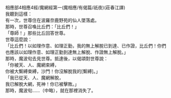 相應部4相應4經/魔網經第一(魔相應/有偈篇/祇夜)(莊春江譯)  
我聽到這樣：  
有一次，世尊住在波羅奈鹿野苑的仙人墜落處。  
那時，世尊召喚比丘們：「比丘們！」  
「尊師！」那些比丘回答世尊。  
世尊這麼說：  
「比丘們！以如理作意、如理正勤，我的無上解脫已到達、已作證，比丘們！你們也應該以如理作意、如理正勤到達無上解脫、作證無上解脫。」  
那時，魔波旬去見世尊。抵達後，以偈頌對世尊說：  
「你被天、人、魔網束縛，  
你被大繫縛束縛，沙門！你沒解脫我的[繫縛]。」  
「我已從天、人、魔網解脫，  
我已解脫大網，死神！你已被擊敗。」  
那時，魔波旬……（中略），就在那裡消失了。  
  
  
